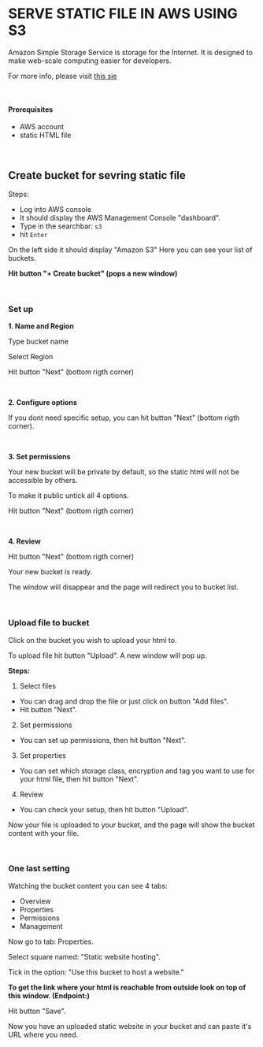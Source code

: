 # SERVE STATIC FILE IN AWS USING S3

Amazon Simple Storage Service is storage for the Internet. It is designed to make web-scale computing easier for developers.

For more info, please visit [this sie](https://docs.aws.amazon.com/AmazonS3/latest/dev/Welcome.html)

<br>


#### Prerequisites

 - AWS account 
 - static HTML file


<br>

## Create bucket for sevring static file

Steps:

  - Log into AWS console
  - It should display the AWS Management Console "dashboard".
  - Type in the searchbar: ` s3 `
  - hit `Enter`

On the left side it should display "Amazon S3"
Here you can see your list of buckets.

**Hit button "+ Create bucket" (pops a new window)**

<br>

### Set up

**1. Name and Region**

Type bucket name

Select Region

Hit button "Next" (bottom rigth corner)

<br>

**2. Configure options**

If you dont need specific setup, you can hit button "Next" (bottom rigth corner).

<br>

**3. Set permissions**

Your new bucket will be private by default, so the static html will not be accessible by others.

To make it public untick all 4 options.

Hit button "Next" (bottom rigth corner)

<br>

**4. Review**

Hit button "Next" (bottom rigth corner)

Your new bucket is ready.

The window will disappear and the page will redirect you to bucket list.


<br>

### Upload file to bucket

Click on the bucket you wish to upload your html to.

To upload file hit button "Upload".
A new window will pop up.


**Steps:**

1. Select files
 - You can drag and drop the file or just click on button "Add files".
 - Hit button "Next".

2.  Set permissions
 - You can set up permissions, then hit button "Next".

3. Set properties
 - You can set which storage class, encryption and tag you want to use for your html file, then hit button "Next".

4. Review
 - You can check your setup, then hit button "Upload".

Now your file is uploaded to your bucket, and the page will show the bucket content with your file.

<br>

### One last setting

Watching the bucket content you can see 4 tabs: 

  - Overview
  - Properties
  - Permissions
  - Management

Now go to tab: Properties.

Select square named: "Static website hosting".

Tick in the option: "Use this bucket to host a website."

**To get the link where your html is reachable from outside look on top of this window. (Endpoint:)**

Hit button "Save".

Now you have an uploaded static website in your bucket and can paste it's URL where you need.
